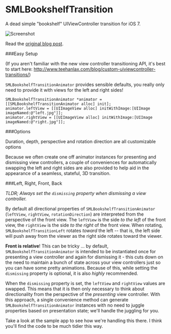SMLBookshelfTransition
======================

A dead simple "bookshelf" UIViewController transition for iOS 7.

![Screenshot](http://spacemanlabs.com/github/smlbookshelftransition/screen-capture-trimmed.mov.gif)

Read the [original blog post](http://blog.spacemanlabs.com/2013/10/bookshelf-view-controller-transition-for-ios-7/).

###Easy Setup


(If you aren't familiar with the new view controller transitioning API, it's best to start here: http://www.teehanlax.com/blog/custom-uiviewcontroller-transitions/)

`SMLBookshelfTransitionAnimator` provides sensible defaults, you really only need to provide it with views for the left and right sides!

    SMLBookshelfTransitionAnimator *animator = [[SMLBookshelfTransitionAnimator alloc] init];
    animator.leftView = [[UIImageView alloc] initWithImage:[UIImage imageNamed:@"left.jpg"]];
    animator.rightView = [[UIImageView alloc] initWithImage:[UIImage imageNamed:@"right.jpg"]];
    

###Options

Duration, depth, perspective and rotation direction are all customizable options

Because we often create one off animator instances for presenting and dismissing view controllers, a couple of conveniences for automatically swapping the left and right sides are also provided to help aid in the appearance of a seamless, stateful, 3D transition.

###Left, Right, Front, Back

_TLDR; Always set the `dismissing` property when dismissing a view controller._

By default all directional properties of `SMLBookshelfTransitionAnimator` (`leftView`, `rightView`, `rotationDirection`) are interpreted from the perspective of the front view. The `leftView` is the side _to the left_ of the front view, the `rightView` is the side _to the right_ of the front view. When rotating, `SMLBookshelfTransitionLeft` rotates _toward_ the left -- that is, the left side will push away from the viewer as the right side rotates toward the viewer.

**Front is relative**! This can be tricky … by default, `SMLBookshelfTransitionAnimator` is intended to be instantiated once for presenting a view controller and again for dismissing it - this cuts down on the need to maintain a bunch of state across your view controllers just so you can have some pretty animations. Because of this, while setting the `dismissing` property is optional, it is also _highly_ recommended.

When the `dismissing` property is set, the `leftView` and `rightView` values are swapped. This means that it is then only necessary to think about directionality from the perspective of the _presenting_ view controller. With this approach, a single convenience method can generate `SMLBookshelfTransitionAnimator` instances with no need to juggle properties based on presentation state; we'll handle the juggling for you.

Take a look at the sample app to see how we're handling this there. I think you'll find the code to be much tidier this way.